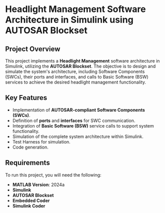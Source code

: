 # Headlight Management Software Architecture in Simulink using AUTOSAR Blockset

## Project Overview
This project implements a **Headlight Management** software architecture in Simulink, utilizing the **AUTOSAR Blockset**. The objective is to design and simulate the system's architecture, including Software Components (SWCs), their ports and interfaces, and calls to Basic Software (BSW) services to achieve the desired headlight management functionality.

## Key Features
- Implementation of **AUTOSAR-compliant Software Components (SWCs)**.
- Definition of **ports** and **interfaces** for SWC communication.
- Integration of **Basic Software (BSW)** service calls to support system functionality.
- Simulation of the complete system architecture within Simulink.
- Test Harness for simulation.
- Code generation.

## Requirements
To run this project, you will need the following:
- **MATLAB Version**: 2024a
- **Simulink**
- **AUTOSAR Blockset**
- **Embedded Coder**
- **Simulink Coder**

